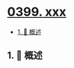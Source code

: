 # [0399. xxx](https://github.com/Tdahuyou/TNotes.leetcode/tree/main/notes/0399.%20xxx)

<!-- region:toc -->

- [1. 📝 概述](#1--概述)

<!-- endregion:toc -->

## 1. 📝 概述
